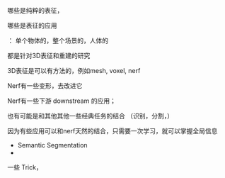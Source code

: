 哪些是纯粹的表征，

哪些是表征的应用

： 单个物体的，整个场景的，人体的









都是针对3D表征和重建的研究





3D表征是可以有方法的，例如mesh, voxel, nerf



Nerf有一些变形，去改进它



Nerf有一些下游 downstream 的应用；

也有可能是和其他其他一些经典任务的结合 （识别，分割，）

因为有些应用可以和nerf天然的结合，只需要一次学习，就可以掌握全局信息

- Semantic Segmentation
- 



一些 Trick， 

